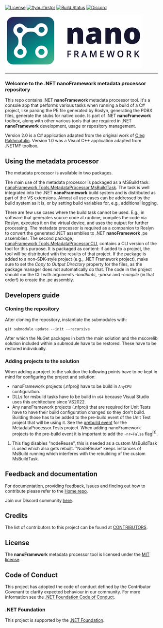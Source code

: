 [![License](https://img.shields.io/badge/License-MIT-blue.svg)](https://opensource.org/licenses/MIT) [![#yourfirstpr](https://img.shields.io/badge/first--timers--only-friendly-blue.svg)](https://github.com/nanoframework/Home/blob/main/CONTRIBUTING.md) [![Build Status](https://dev.azure.com/nanoframework/metadata-processor/_apis/build/status/nanoframework.metadata-processor?branchName=develop)](https://dev.azure.com/nanoframework/metadata-processor/_build/latest?definitionId=43&branchName=develop) [![Discord](https://img.shields.io/discord/478725473862549535.svg)](https://discord.gg/gCyBu8T)

![nanoFramework logo](https://raw.githubusercontent.com/nanoframework/Home/main/resources/logo/nanoFramework-repo-logo.png)

-----

### Welcome to the .NET **nanoFramework** metadata processor repository

This repo contains .NET **nanoFramework** metadata processor tool.
It's a console app that performs various tasks when running a build of a C# project, like parsing the PE file generated by Roslyn, generating the PDBX files, generate the stubs for native code.
Is part of .NET **nanoFramework** toolbox, along with other various tools that are required in .NET **nanoFramework** development, usage or repository management.

Version 2.0 is a C# application adapted from the original work of [Oleg Rakhmatulin](https://github.com/OlegRa).
Version 1.0 was a Visual C++ application adapted from .NETMF toolbox.

## Using the metadata processor

The metadata processor is available in two packages.

The main use of the metadata processor is packaged as a MSBuild task: [nanoFramework.Tools.MetadataProcessor.MsBuildTask](https://www.nuget.org/packages/nanoFramework.Tools.MetadataProcessor.MsBuildTask). The task is well integrated into the .NET **nanoFramework** build system and is distributed as part of the VS extensions. Almost all use cases can be addressed by the build system as it is, or by setting build variables for, e.g., additional logging.

There are few use cases where the build task cannot be used. E.g., in software that generates source code at runtime, compiles the code via Roslyn, executes it on the virtual device, and uses the output for further processing. The metadata processor is required as a companion to Roslyn to convert the generated .NET assemblies to .NET **nanoFramework** .pe assemblies. The second package, [nanoFramework.Tools.MetadataProcessor.CLI](https://www.nuget.org/packages/nanoFramework.Tools.MetadataProcessor.CLI), contains a CLI version of the tool for this purpose. It is packaged as content: if added to a project, the tool will be distributed with the results of that project. If the package is added to a non-SDK-style project (e.g., .NET Framework project), make sure to set the *Copy to Output Directory* property for the files, as the package manager does not automatically do that. The code in the project should run the CLI with arguments *-loadhints*, *-parse* and *-compile* (in that order!) to create the .pe assembly.

## Developers guide

### Cloning the repository

After cloning the repository, instantiate the submodules with:

```shell
git submodule update --init --recursive
```

After which the NuGet packages in both the main solution and the mscorelib solution included within a submodule have to be restored. These have to be restored individually.

### Adding projects to the solution

When adding a project to the solution the following points have to be kept in mind for configuring the project and solution:

- nanoFramework projects (.nfproj) have to be build in `AnyCPU` configuration.
- DLLs for msbuild tasks have to be build in `x64` because Visual Studio uses this architecture since VS2022.
- Any nanoFramework projects (.nfproj) that are required for Unit Tests have to have their build configuration changed so they don't build. Building those has to be added to the pre-build event of the Unit Test project that will be using it. See the [prebuild event](https://github.com/nanoframework/metadata-processor/blob/bcb82f6c9153cdc3863abf6fcc5b589437408b28/MetadataProcessor.Tests/MetadataProcessor.Tests.csproj#L118-L128) for the MetadataProcessor.Tests project. When adding nanoFramework projects to the pre-build event it is important to add the `-nr=False` flag<sup>[1]</sup>.

1. This flag disables "nodeReuse", this is needed as a custom MsBuildTask is used which also gets rebuilt. "NodeReuse" keeps instances of MsBuild running which interferes with the rebuilding of the custom MsBuildTask.

## Feedback and documentation

For documentation, providing feedback, issues and finding out how to contribute please refer to the [Home repo](https://github.com/nanoframework/Home).

Join our Discord community [here](https://discord.gg/gCyBu8T).

## Credits

The list of contributors to this project can be found at [CONTRIBUTORS](https://github.com/nanoframework/Home/blob/main/CONTRIBUTORS.md).

## License

The **nanoFramework** metadata processor tool is licensed under the [MIT license](LICENSE.md).

## Code of Conduct

This project has adopted the code of conduct defined by the Contributor Covenant to clarify expected behaviour in our community.
For more information see the [.NET Foundation Code of Conduct](https://dotnetfoundation.org/code-of-conduct).

### .NET Foundation

This project is supported by the [.NET Foundation](https://dotnetfoundation.org).
